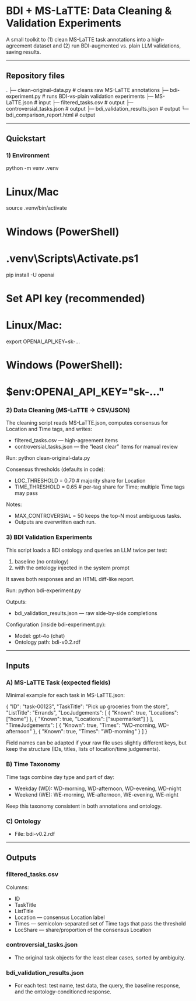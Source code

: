 # BDI + MS-LaTTE: Data Cleaning & Validation Experiments

A small toolkit to (1) clean MS-LaTTE task annotations into a high-agreement dataset and (2) run BDI-augmented vs. plain LLM validations, saving results.

--------------------------------------------------------------------------------

## Repository files

.
├─ clean-original-data.py          # cleans raw MS-LaTTE annotations
├─ bdi-experiment.py               # runs BDI-vs-plain validation experiments
├─ MS-LaTTE.json                   # input 
├─ filtered_tasks.csv              # output 
├─ controversial_tasks.json        # output 
├─ bdi_validation_results.json     # output 
└─ bdi_comparison_report.html      # output 

--------------------------------------------------------------------------------

## Quickstart

### 1) Environment

python -m venv .venv
# Linux/Mac
source .venv/bin/activate
# Windows (PowerShell)
# .venv\Scripts\Activate.ps1

pip install -U openai

# Set API key (recommended)
# Linux/Mac:
export OPENAI_API_KEY=sk-...
# Windows (PowerShell):
# $env:OPENAI_API_KEY="sk-..."


### 2) Data Cleaning (MS-LaTTE → CSV/JSON)

The cleaning script reads MS-LaTTE.json, computes consensus for Location and Time tags, and writes:

- filtered_tasks.csv — high-agreement items
- controversial_tasks.json — the “least clear” items for manual review

Run:
python clean-original-data.py

Consensus thresholds (defaults in code):
- LOC_THRESHOLD = 0.70   # majority share for Location
- TIME_THRESHOLD = 0.65  # per-tag share for Time; multiple Time tags may pass

Notes:
- MAX_CONTROVERSIAL = 50 keeps the top-N most ambiguous tasks.
- Outputs are overwritten each run.

### 3) BDI Validation Experiments

This script loads a BDI ontology and queries an LLM twice per test:
1) baseline (no ontology)
2) with the ontology injected in the system prompt

It saves both responses and an HTML diff-like report.

Run:
python bdi-experiment.py

Outputs:
- bdi_validation_results.json — raw side-by-side completions

Configuration (inside bdi-experiment.py):
- Model: gpt-4o (chat)
- Ontology path: bdi-v0.2.rdf


--------------------------------------------------------------------------------

## Inputs

### A) MS-LaTTE Task (expected fields)

Minimal example for each task in MS-LaTTE.json:

{
  "ID": "task-00123",
  "TaskTitle": "Pick up groceries from the store",
  "ListTitle": "Errands",
  "LocJudgements": [
    { "Known": true, "Locations": ["home"] },
    { "Known": true, "Locations": ["supermarket"] }
  ],
  "TimeJudgements": [
    { "Known": true, "Times": "WD-morning, WD-afternoon" },
    { "Known": true, "Times": "WD-morning" }
  ]
}

Field names can be adapted if your raw file uses slightly different keys, but keep the structure (IDs, titles, lists of location/time judgements).

### B) Time Taxonomy

Time tags combine day type and part of day:

- Weekday (WD): WD-morning, WD-afternoon, WD-evening, WD-night
- Weekend (WE): WE-morning, WE-afternoon, WE-evening, WE-night

Keep this taxonomy consistent in both annotations and ontology.

### C) Ontology

- File: bdi-v0.2.rdf 


--------------------------------------------------------------------------------

## Outputs

### filtered_tasks.csv
Columns:
- ID
- TaskTitle
- ListTitle
- Location     — consensus Location label
- Times        — semicolon-separated set of Time tags that pass the threshold
- LocShare     — share/proportion of the consensus Location

### controversial_tasks.json
- The original task objects for the least clear cases, sorted by ambiguity.

### bdi_validation_results.json
- For each test: test name, test data, the query, the baseline response, and the ontology-conditioned response.

